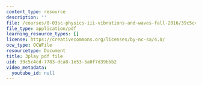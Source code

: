 ```yaml
---
content_type: resource
description: ''
file: /courses/8-03sc-physics-iii-vibrations-and-waves-fall-2016/39c5c4cd7783dca81e535a0f7d39bbb2_kKIQ1h9UuA.pdf
file_type: application/pdf
learning_resource_types: []
license: https://creativecommons.org/licenses/by-nc-sa/4.0/
ocw_type: OCWFile
resourcetype: Document
title: 3play pdf file
uid: 39c5c4cd-7783-dca8-1e53-5a0f7d39bbb2
video_metadata:
  youtube_id: null
---
```

